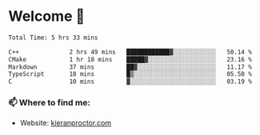 # Welcome 🦘

<!--START_SECTION:waka-->

```txt
Total Time: 5 hrs 33 mins

C++              2 hrs 49 mins   ████████████▓░░░░░░░░░░░░   50.14 %
CMake            1 hr 18 mins    █████▓░░░░░░░░░░░░░░░░░░░   23.16 %
Markdown         37 mins         ██▓░░░░░░░░░░░░░░░░░░░░░░   11.17 %
TypeScript       18 mins         █▒░░░░░░░░░░░░░░░░░░░░░░░   05.50 %
C                10 mins         ▓░░░░░░░░░░░░░░░░░░░░░░░░   03.19 %
```

<!--END_SECTION:waka-->

### 📫 Where to find me:

-   Website: [kieranproctor.com](https://kieranproctor.com/)
